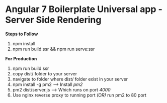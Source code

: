 # Angular 7 Boilerplate Universal app - Server Side Rendering


**Steps to Follow**

 1. npm install
 2. npm run build:ssr && npm run serve:ssr
 

**For Production**
  1. npm run build:ssr
  2. copy dist/ folder to your server
  3. navigate to folder where dist/ folder exist in your server
  4. npm install -g pm2 --> Install *pm2*
  5. pm2 dist/server.js  --> Which runs on port *4000*
  6. Use nginx reverse proxy to running port *(OR)* run pm2 to 80 port
  
 